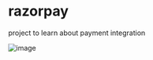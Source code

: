 # razorpay
project to learn about payment integration

![image](https://github.com/DeeptiDaisy/razorpay/assets/109961309/f35e70b2-cdc3-4bad-8578-43b64ce91183)


